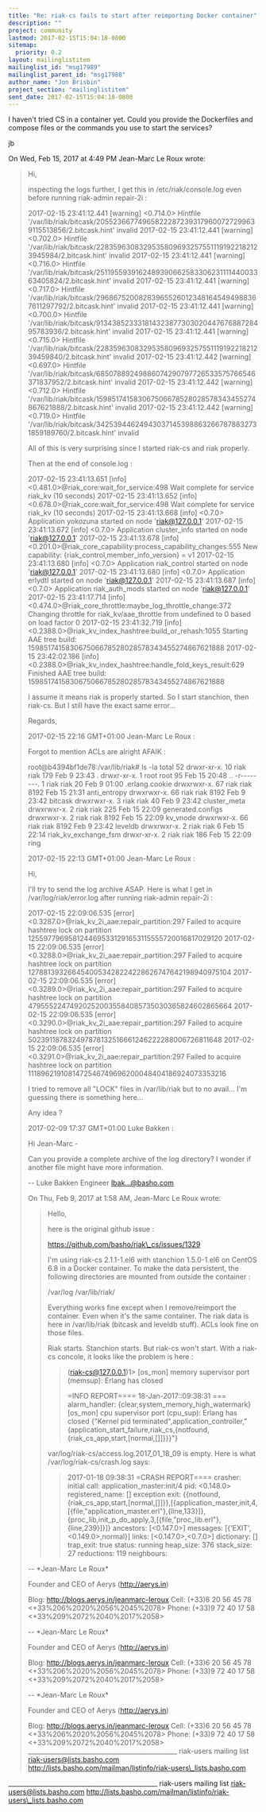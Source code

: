 ```yaml
---
title: "Re: riak-cs fails to start after reimporting Docker container"
description: ""
project: community
lastmod: 2017-02-15T15:04:18-0800
sitemap:
  priority: 0.2
layout: mailinglistitem
mailinglist_id: "msg17989"
mailinglist_parent_id: "msg17988"
author_name: "Jon Brisbin"
project_section: "mailinglistitem"
sent_date: 2017-02-15T15:04:18-0800
---
```



I haven't tried CS in a container yet. Could you provide the Dockerfiles
and compose files or the commands you use to start the services?

jb

On Wed, Feb 15, 2017 at 4:49 PM Jean-Marc Le Roux 
wrote:

> Hi,
>
> inspecting the logs further, I get this in /etc/riak/console.log even
> before running riak-admin repair-2i :
>
> 2017-02-15 23:41:12.441 [warning] <0.714.0> Hintfile
> '/var/lib/riak/bitcask/205523667749658222872393179600727299639115513856/2.bitcask.hint'
> invalid
> 2017-02-15 23:41:12.441 [warning] <0.702.0> Hintfile
> '/var/lib/riak/bitcask/22835963083295358096932575511191922182123945984/2.bitcask.hint'
> invalid
> 2017-02-15 23:41:12.441 [warning] <0.716.0> Hintfile
> '/var/lib/riak/bitcask/251195593916248939066258330623111144003363405824/2.bitcask.hint'
> invalid
> 2017-02-15 23:41:12.441 [warning] <0.717.0> Hintfile
> '/var/lib/riak/bitcask/296867520082839655260123481645494988367611297792/2.bitcask.hint'
> invalid
> 2017-02-15 23:41:12.441 [warning] <0.700.0> Hintfile
> '/var/lib/riak/bitcask/91343852333181432387730302044767688728495783936/2.bitcask.hint'
> invalid
> 2017-02-15 23:41:12.441 [warning] <0.715.0> Hintfile
> '/var/lib/riak/bitcask/228359630832953580969325755111919221821239459840/2.bitcask.hint'
> invalid
> 2017-02-15 23:41:12.442 [warning] <0.697.0> Hintfile
> '/var/lib/riak/bitcask/68507889249886074290797726533575766546371837952/2.bitcask.hint'
> invalid
> 2017-02-15 23:41:12.442 [warning] <0.712.0> Hintfile
> '/var/lib/riak/bitcask/159851741583067506678528028578343455274867621888/2.bitcask.hint'
> invalid
> 2017-02-15 23:41:12.442 [warning] <0.719.0> Hintfile
> '/var/lib/riak/bitcask/342539446249430371453988632667878832731859189760/2.bitcask.hint'
> invalid
>
> All of this is very surprising since I started riak-cs and riak properly.
>
> Then at the end of console.log :
>
> 2017-02-15 23:41:13.651 [info] <0.481.0>@riak\_core:wait\_for\_service:498
> Wait complete for service riak\_kv (10 seconds)
> 2017-02-15 23:41:13.652 [info] <0.678.0>@riak\_core:wait\_for\_service:498
> Wait complete for service riak\_kv (10 seconds)
> 2017-02-15 23:41:13.668 [info] <0.7.0> Application yokozuna started on
> node 'riak@127.0.0.1'
> 2017-02-15 23:41:13.672 [info] <0.7.0> Application cluster\_info started on
> node 'riak@127.0.0.1'
> 2017-02-15 23:41:13.678 [info]
> <0.201.0>@riak\_core\_capability:process\_capability\_changes:555 New
> capability: {riak\_control,member\_info\_version} = v1
> 2017-02-15 23:41:13.680 [info] <0.7.0> Application riak\_control started on
> node 'riak@127.0.0.1'
> 2017-02-15 23:41:13.680 [info] <0.7.0> Application erlydtl started on node
> 'riak@127.0.0.1'
> 2017-02-15 23:41:13.687 [info] <0.7.0> Application riak\_auth\_mods started
> on node 'riak@127.0.0.1'
> 2017-02-15 23:41:17.714 [info]
> <0.474.0>@riak\_core\_throttle:maybe\_log\_throttle\_change:372 Changing
> throttle for riak\_kv/aae\_throttle from undefined to 0 based on load factor 0
> 2017-02-15 23:41:32.719 [info]
> <0.2388.0>@riak\_kv\_index\_hashtree:build\_or\_rehash:1055 Starting AAE tree
> build: 159851741583067506678528028578343455274867621888
> 2017-02-15 23:42:02.186 [info]
> <0.2388.0>@riak\_kv\_index\_hashtree:handle\_fold\_keys\_result:629 Finished AAE
> tree build: 159851741583067506678528028578343455274867621888
>
> I assume it means riak is properly started.
> So I start stanchion, then riak-cs. But I still have the exact same
> error...
>
> Regards,
>
> 2017-02-15 22:16 GMT+01:00 Jean-Marc Le Roux :
>
> Forgot to mention ACLs are alright AFAIK :
>
> root@b4394bf1de78:/var/lib/riak# ls -la
> total 52
> drwxr-xr-x. 10 riak riak 179 Feb 9 23:43 .
> drwxr-xr-x. 1 root root 95 Feb 15 20:48 ..
> -r--------. 1 riak riak 20 Feb 9 01:00 .erlang.cookie
> drwxrwxr-x. 67 riak riak 8192 Feb 15 21:31 anti\_entropy
> drwxrwxr-x. 66 riak riak 8192 Feb 9 23:42 bitcask
> drwxrwxr-x. 3 riak riak 40 Feb 9 23:42 cluster\_meta
> drwxrwxr-x. 2 riak riak 225 Feb 15 22:09 generated.configs
> drwxrwxr-x. 2 riak riak 8192 Feb 15 22:09 kv\_vnode
> drwxrwxr-x. 66 riak riak 8192 Feb 9 23:42 leveldb
> drwxrwxr-x. 2 riak riak 6 Feb 15 22:14 riak\_kv\_exchange\_fsm
> drwxr-xr-x. 2 riak riak 186 Feb 15 22:09 ring
>
> 2017-02-15 22:13 GMT+01:00 Jean-Marc Le Roux :
>
> Hi,
>
> I'll try to send the log archive ASAP.
> Here is what I get in /var/log/riak/error.log after running riak-admin
> repair-2i :
>
> 2017-02-15 22:09:06.535 [error]
> <0.3287.0>@riak\_kv\_2i\_aae:repair\_partition:297 Failed to acquire hashtree
> lock on partition 1255977969581244695331291653115555720016817029120
> 2017-02-15 22:09:06.535 [error]
> <0.3288.0>@riak\_kv\_2i\_aae:repair\_partition:297 Failed to acquire hashtree
> lock on partition 1278813932664540053428224228626747642198940975104
> 2017-02-15 22:09:06.535 [error]
> <0.3289.0>@riak\_kv\_2i\_aae:repair\_partition:297 Failed to acquire hashtree
> lock on partition 479555224749202520035584085735030365824602865664
> 2017-02-15 22:09:06.535 [error]
> <0.3290.0>@riak\_kv\_2i\_aae:repair\_partition:297 Failed to acquire hashtree
> lock on partition 502391187832497878132516661246222288006726811648
> 2017-02-15 22:09:06.535 [error]
> <0.3291.0>@riak\_kv\_2i\_aae:repair\_partition:297 Failed to acquire hashtree
> lock on partition 1118962191081472546749696200048404186924073353216
>
> I tried to remove all "LOCK" files in /var/lib/riak but to no avail...
> I'm guessing there is something here...
>
> Any idea ?
>
> 2017-02-09 17:37 GMT+01:00 Luke Bakken :
>
> Hi Jean-Marc -
>
> Can you provide a complete archive of the log directory? I wonder if
> another file might have more information.
>
> --
> Luke Bakken
> Engineer
> lbak...@basho.com
>
> On Thu, Feb 9, 2017 at 1:58 AM, Jean-Marc Le Roux
>  wrote:
> >
> > Hello,
> >
> > here is the original github issue :
> >
> > https://github.com/basho/riak\_cs/issues/1329
> >
> > I'm using riak-cs 2.1.1-1.el6 with stanchion 1.5.0-1.el6 on CentOS 6.8
> in a Docker container.
> > To make the data persistent, the following directories are mounted from
> outside the container :
> >
> > /var/log
> > /var/lib/riak/
> >
> > Everything works fine except when I remove/reimport the container.
> > Even when it's the same container.
> > The riak data is here in /var/lib/riak (bitcask and leveldb stuff). ACLs
> look fine on those files.
> >
> > Riak starts. Stanchion starts. But riak-cs won't start.
> > With a riak-cs concole, it looks like the problem is here :
> >>
> >> (riak-cs@127.0.0.1)1> [os\_mon] memory supervisor port (memsup): Erlang
> has closed
> >>
> >> =INFO REPORT==== 18-Jan-2017::09:38:31 ===
> >> alarm\_handler: {clear,system\_memory\_high\_watermark}
> >> [os\_mon] cpu supervisor port (cpu\_sup): Erlang has closed
> >> {"Kernel pid
> terminated",application\_controller,"{application\_start\_failure,riak\_cs,{notfound,{riak\_cs\_app,start,[normal,[]]}}}"}
> >
> > var/log/riak-cs/access.log.2017\_01\_18\_09 is empty.
> > Here is what /var/log/riak-cs/crash.log says:
> >>
> >> 2017-01-18 09:38:31 =CRASH REPORT====
> >> crasher:
> >> initial call: application\_master:init/4
> >> pid: <0.148.0>
> >> registered\_name: []
> >> exception exit:
> {{notfound,{riak\_cs\_app,start,[normal,[]]}},[{application\_master,init,4,[{file,"application\_master.erl"},{line,133}]},{proc\_lib,init\_p\_do\_apply,3,[{file,"proc\_lib.erl"},{line,239}]}]}
> >> ancestors: [<0.147.0>]
> >> messages: [{'EXIT',<0.149.0>,normal}]
> >> links: [<0.147.0>,<0.7.0>]
> >> dictionary: []
> >> trap\_exit: true
> >> status: running
> >> heap\_size: 376
> >> stack\_size: 27
> >> reductions: 119
> >> neighbours:
>
>
>
>
> --
> \*Jean-Marc Le Roux\*
>
>
> Founder and CEO of Aerys (http://aerys.in)
>
> Blog: http://blogs.aerys.in/jeanmarc-leroux
> Cell: (+33)6 20 56 45 78 <+33%206%2020%2056%2045%2078>
> Phone: (+33)9 72 40 17 58 <+33%209%2072%2040%2017%2058>
>
>
>
>
> --
> \*Jean-Marc Le Roux\*
>
>
> Founder and CEO of Aerys (http://aerys.in)
>
> Blog: http://blogs.aerys.in/jeanmarc-leroux
> Cell: (+33)6 20 56 45 78 <+33%206%2020%2056%2045%2078>
> Phone: (+33)9 72 40 17 58 <+33%209%2072%2040%2017%2058>
>
>
>
>
> --
> \*Jean-Marc Le Roux\*
>
>
> Founder and CEO of Aerys (http://aerys.in)
>
> Blog: http://blogs.aerys.in/jeanmarc-leroux
> Cell: (+33)6 20 56 45 78 <+33%206%2020%2056%2045%2078>
> Phone: (+33)9 72 40 17 58 <+33%209%2072%2040%2017%2058>
> \_\_\_\_\_\_\_\_\_\_\_\_\_\_\_\_\_\_\_\_\_\_\_\_\_\_\_\_\_\_\_\_\_\_\_\_\_\_\_\_\_\_\_\_\_\_\_
> riak-users mailing list
> riak-users@lists.basho.com
> http://lists.basho.com/mailman/listinfo/riak-users\_lists.basho.com
>
\_\_\_\_\_\_\_\_\_\_\_\_\_\_\_\_\_\_\_\_\_\_\_\_\_\_\_\_\_\_\_\_\_\_\_\_\_\_\_\_\_\_\_\_\_\_\_
riak-users mailing list
riak-users@lists.basho.com
http://lists.basho.com/mailman/listinfo/riak-users\_lists.basho.com

